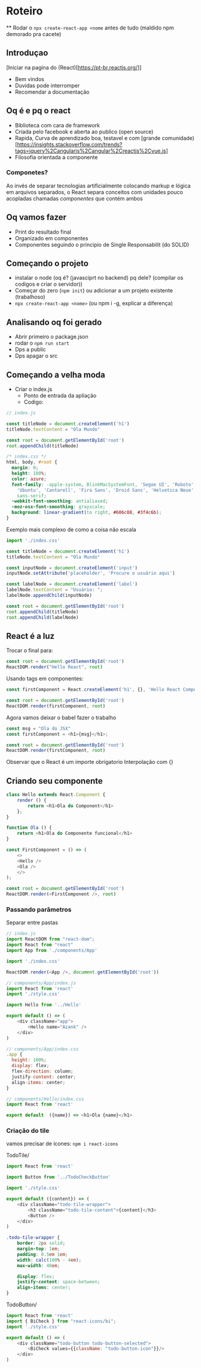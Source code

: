 # Roteiro
** Rodar o `npx create-react-app <nome` antes de tudo (maldido npm demorado pra cacete)

## Introduçao
[Iniciar na pagina do (React)[https://pt-br.reactjs.org/]]
 - Bem vindos
 - Duvidas pode interromper
 - Recomendar a documentação
 
## Oq é e pq o react
  - Biblioteca com cara de framework
  - Criada pelo facebook e aberta ao publico (open source)
  - Rapida, Curva de aprendizado boa, testavel e com [grande comunidade)[https://insights.stackoverflow.com/trends?tags=jquery%2Cangularjs%2Cangular%2Creactjs%2Cvue.js]
  - Filosofia orientada a componente

### Componetes?
  Ao invés de separar tecnologias artificialmente colocando markup e lógica em arquivos separados,
  o React separa conceitos com unidades pouco acopladas chamadas *componentes* que contém ambos

## Oq vamos fazer
  - Print do resultado final <t>
  - Organizado em componentes
  - Componentes seguindo o principio de Single Responsabilit (do SOLID)

## Começando o projeto
  - instalar o node (oq é? (javasciprt no backend) pq dele? (compilar os codigos e criar o servidor))
  - Começar do zero (`npm init`) ou adicionar a um projeto existente (trabalhoso)
  - `npx create-react-app <nome>` (ou npm i -g, explicar a diferença)

## Analisando oq foi gerado
  - Abrir primeiro o package.json
  - rodar o `npm run start`
  - Dps a public
  - Dps apagar o src

## Começando a velha moda
  - Criar o index.js
    - Ponto de entrada da apliação
    - Codigo:
```js
// index.js

const titleNode = document.createElement('h1')
titleNode.textContent = "Ola Mundo"

const root = document.getElementById('root')
root.appendChild(titleNode)
```

```css
/* index.css */
html, body, #root {
  margin: 0;
  height: 100%;
  color: azure;
  font-family: -apple-system, BlinkMacSystemFont, 'Segoe UI', 'Roboto', 'Oxygen',
    'Ubuntu', 'Cantarell', 'Fira Sans', 'Droid Sans', 'Helvetica Neue',
    sans-serif;
  -webkit-font-smoothing: antialiased;
  -moz-osx-font-smoothing: grayscale;
  background: linear-gradient(to right, #606c88, #3f4c6b);
}
```

Exemplo mais complexo de como a coisa não escala
```js
import './index.css'

const titleNode = document.createElement('h1')
titleNode.textContent = "Ola Mundo"

const inputNode = document.createElement('input')
inputNode.setAttribute('placeholder', 'Procure o usuário aqui')

const labelNode = document.createElement('label')
labelNode.textContent = "Usuário: ";
labelNode.appendChild(inputNode)

const root = document.getElementById('root')
root.appendChild(titleNode)
root.appendChild(labelNode)
```

## React é a luz
Trocar o final para:
```js
const root = document.getElementById('root')
ReactDOM.render("Hello React", root)
```
Usando tags em componentes:
```js
const firstComponent = React.createElement('h1', {}, 'Hello React Component');

const root = document.getElementById('root')
ReactDOM.render(firstComponent, root)
```
Agora vamos deixar o babel fazer o trabalho
```js
const msg = "Ola do JSX"
const firstComponent = <h1>{msg}</h1>;

const root = document.getElementById('root')
ReactDOM.render(firstComponent, root)
```
Observar que o React é um importe obrigatorio
Interpolação com {}

## Criando seu componente

```js
class Hello extends React.Component {
    render () {
        return <h1>Ola do Component</h1>
    };
}

function Ola () {
    return <h1>Ola do Componente funcional</h1>
}

const FirstComponent = () => (
    <>
    <Hello />
    <Ola />
    </>
);

const root = document.getElementById('root')
ReactDOM.render(<FirstComponent />, root)
```

### Passando parâmetros
Separar entre pastas

```js
// index.js
import ReactDOM from "react-dom";
import React from "react"
import App from './components/App'

import './index.css'

ReactDOM.render(<App />, document.getElementById('root'))

// components/App/index.js
import React from 'react'
import './style.css'

import Hello from '../Hello'

export default () => (
    <div className="app">
        <Hello name="Azank" />
    </div>
)

// components/App/index.css
.app {
  height: 100%;
  display: flex;
  flex-direction: column;
  justify-content: center;
  align-items: center;
}

// components/Hello/index.css
import React from 'react'

export default  ({name}) => <h1>Ola {name}</h1>
```

### Criação do tile
vamos precisar de ícones: `npm i react-icons`

TodoTile/
```js
import React from 'react'

import Button from '../TodoCheckButton'

import './style.css'

export default ({content}) => (
    <div className="todo-tile-wrapper">
        <h3 className="todo-tile-content">{content}</h3>
        <Button />
    </div>
)
```

```css
.todo-tile-wrapper {
    border: 2px solid;
    margin-top: 1em;
    padding: 0.5em 1em;
    width: calc(100% - 4em);
    max-width: 40em;

    display: flex;
    justify-content: space-between;
    align-items: center;
}
```

TodoButton/
```js
import React from 'react'
import { BiCheck } from "react-icons/bi";
import './style.css'

export default () => (
    <div className="todo-button todo-button-selected">
        <BiCheck values={{className: "todo-button-icon"}}/>
    </div>
)
```




